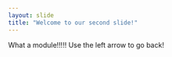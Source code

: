 ```yaml
---
layout: slide
title: "Welcome to our second slide!"
---
```

What a module!!!!!
Use the left arrow to go back!
